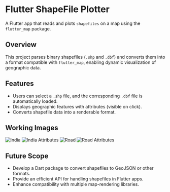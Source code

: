 # **Flutter ShapeFile Plotter**  
A Flutter app that reads and plots `shapefiles` on a map using the `flutter_map` package.  

## **Overview**  
This project parses binary shapefiles (`.shp` and `.dbf`) and converts them into a format compatible with `flutter_map`, enabling dynamic visualization of geographic data.  

## **Features**  
- Users can select a `.shp` file, and the corresponding `.dbf` file is automatically loaded.  
- Displays geographic features with attributes (visible on click).  
- Converts shapefile data into a renderable format.

## Working Images
![India](lib/images/india.jpg)
![India Attributes](lib/images/india_att.jpg)
![Road](lib/images/road.jpg)
![Road Attributes](lib/images//road_att.jpg)

## **Future Scope**  
- Develop a Dart package to convert shapefiles to GeoJSON or other formats.  
- Provide an efficient API for handling shapefiles in Flutter apps.  
- Enhance compatibility with multiple map-rendering libraries.  
